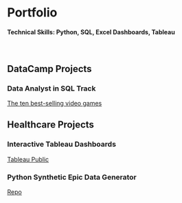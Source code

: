 # Portfolio
#### Technical Skills: Python, SQL, Excel Dashboards, Tableau
<br>

## DataCamp Projects
### Data Analyst in SQL Track
[The ten best-selling video games]()
<br>

## Healthcare Projects
### Interactive Tableau Dashboards 
[Tableau Public]()
### Python Synthetic Epic Data Generator
[Repo]()



